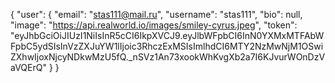 {
"user": {
"email": "stas111@mail.ru",
"username": "stas111",
"bio": null,
"image": "https://api.realworld.io/images/smiley-cyrus.jpeg",
"token": "eyJhbGciOiJIUzI1NiIsInR5cCI6IkpXVCJ9.eyJlbWFpbCI6InN0YXMxMTFAbWFpbC5ydSIsInVzZXJuYW1lIjoic3RhczExMSIsImlhdCI6MTY2NzMwNjM1OSwiZXhwIjoxNjcyNDkwMzU5fQ.\_nSVz1An73xookWhKvgXb2a7I6KJvurWOnDzVaVQErQ"
}
}
